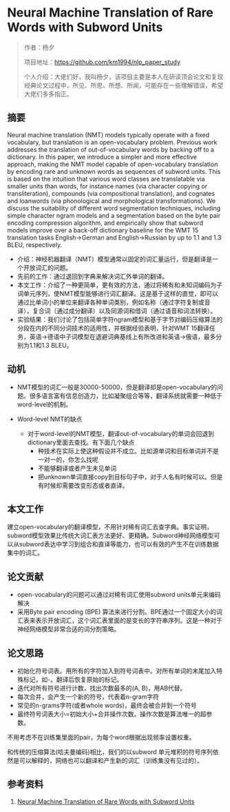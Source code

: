 # Neural Machine Translation of Rare Words with Subword Units

> 作者：杨夕
> 
> 项目地址：https://github.com/km1994/nlp_paper_study
> 
> 个人介绍：大佬们好，我叫杨夕，该项目主要是本人在研读顶会论文和复现经典论文过程中，所见、所思、所想、所闻，可能存在一些理解错误，希望大佬们多多指正。


## 摘要

Neural machine translation (NMT) models typically operate with a fixed vocabulary, but translation is an open-vocabulary problem. Previous work addresses the translation of out-of-vocabulary words by backing off to a dictionary. In this paper, we introduce a simpler and more effective approach, making the NMT model capable of open-vocabulary translation by encoding rare and unknown words as sequences of subword units. This is based on the intuition that various word classes are translatable via smaller units than words, for instance names (via character copying or transliteration), compounds (via compositional translation), and cognates and loanwords (via phonological and morphological transformations). We discuss the suitability of different word segmentation techniques, including simple character ngram models and a segmentation based on the byte pair encoding compression algorithm, and empirically show that subword models improve over a back-off dictionary baseline for the WMT 15 translation tasks English→German and English→Russian by up to 1.1 and 1.3 BLEU, respectively.

- 介绍：神经机器翻译（NMT）模型通常以固定的词汇量运行，但是翻译是一个开放词汇的问题。
- 先前的工作：通过退回到字典来解决词汇外单词的翻译。
- 本文工作：介绍了一种更简单，更有效的方法，通过将稀有和未知词编码为子词单元序列，使NMT模型能够进行词汇翻译。这是基于这样的直觉，即可以通过比单词小的单位来翻译各种单词类别，例如名称（通过字符复制或音译），复合词（通过成分翻译）以及同源词和借词（通过语音和词法转换）。
- 实验结果：我们讨论了包括简单字符ngram模型和基于字节对编码压缩算法的分段在内的不同分词技术的适用性，并根据经验表明，针对WMT 15翻译任务，英语→德语中子词模型在退避词典基线上有所改进和英语→俄语，最多分别为1.1和1.3 BLEU。

## 动机

- NMT模型的词汇一般是30000-50000，但是翻译却是open-vocabulary的问题。很多语言富有信息创造力，比如凝聚组合等等，翻译系统就需要一种低于word-level的机制。

- Word-level NMT的缺点
  - 对于word-level的NMT模型，翻译out-of-vocabulary的单词会回退到dictionary里面去查找。有下面几个缺点
    - 种技术在实际上使这种假设并不成立。比如源单词和目标单词并不是一对一的，你怎么找呢
    - 不能够翻译或者产生未见单词
    - 把unknown单词直接copy到目标句子中，对于人名有时候可以。但是有时候却需要改变形态或者直译。

## 本文工作

建立open-vocabulary的翻译模型，不用针对稀有词汇去查字典。事实证明，subword模型效果比传统大词汇表方法更好、更精确。Subword神经网络模型可以从subword表达中学习到组合和直译等能力，也可以有效的产生不在训练数据集中的词汇。

## 论文贡献

- open-vocabulary的问题可以通过对稀有词汇使用subword units单元来编码解决
- 采用Byte pair encoding (BPE) 算法来进行分割。BPE通过一个固定大小的词汇表来表示开放词汇，这个词汇表里面的是变长的字符串序列。这是一种对于神经网络模型非常合适的词分割策略。

## 论文思路

- 初始化符号词表。用所有的字符加入到符号词表中。对所有单词的末尾加入特殊标记，如-。翻译后恢复原始的标记。
- 迭代对所有符号进行计数，找出次数最多的(A, B)，用AB代替。
- 每次合并，会产生一个新的符号，代表着n-gram字符
- 常见的n-grams字符(或者whole words)，最终会被合并到一个符号
- 最终符号词表大小=初始大小+合并操作次数。操作次数是算法唯一的超参数。

不用考虑不在训练集里面的pair，为每个word根据出现频率设置权重。

和传统的压缩算法(哈夫曼编码)相比，我们的以subword 单元堆积的符号序列依然是可以解释的，网络也可以翻译和产生新的词汇（训练集没有见过的）。

## 参考资料

1. [Neural Machine Translation of Rare Words with Subword Units](https://plmsmile.github.io/2017/10/19/subword-units/)

